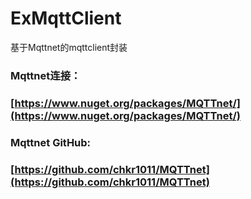 # ExMqttClient
基于Mqttnet的mqttclient封装
### Mqttnet连接：
### [https://www.nuget.org/packages/MQTTnet/](https://www.nuget.org/packages/MQTTnet/)
### Mqttnet GitHub:
### [https://github.com/chkr1011/MQTTnet](https://github.com/chkr1011/MQTTnet)
